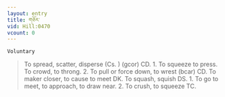 ```yaml
---
layout: entry
title: གཅོར་
vid: Hill:0470
vcount: 0
---
```

`Voluntary` 
> To spread, scatter, disperse (Cs\.
) (gcor) CD\.
 1\.
 To squeeze to press\.
 To crowd, to throng\.
 2\.
 To pull or force down, to wrest (bcar) CD\.
 To maker closer, to cause to meet DK\.
 To squash, squish DS\.
 1\.
 To go to meet, to approach, to draw near\.
 2\.
 To crush, to squeeze TC\.

